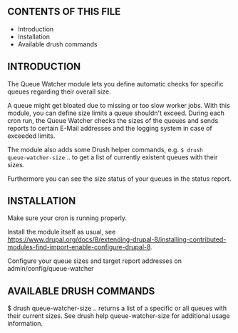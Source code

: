 CONTENTS OF THIS FILE
---------------------
   
 * Introduction
 * Installation
 * Available drush commands

INTRODUCTION
------------

The Queue Watcher module lets you define automatic checks
for specific queues regarding their overall size.

A queue might get bloated due to missing or too slow worker jobs.
With this module, you can define size limits a queue shouldn't exceed.
During each cron run, the Queue Watcher checks the sizes of the queues
and sends reports to certain E-Mail addresses
and the logging system in case of exceeded limits.

The module also adds some Drush helper commands, e.g.
<code>$ drush queue-watcher-size</code>
.. to get a list of currently existent queues with their sizes.

Furthermore you can see the size status of your queues in the status report.

INSTALLATION
------------

Make sure your cron is running properly.

Install the module itself as usual, see
https://www.drupal.org/docs/8/extending-drupal-8/installing-contributed-modules-find-import-enable-configure-drupal-8.

Configure your queue sizes and target report addresses on
admin/config/queue-watcher

AVAILABLE DRUSH COMMANDS
------------------------

$ drush queue-watcher-size
.. returns a list of a specific or all queues with their current sizes.
See drush help queue-watcher-size for additional usage information.
